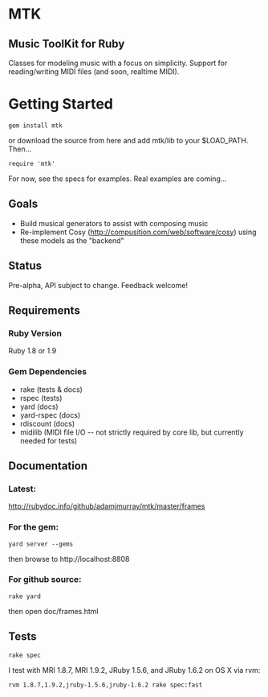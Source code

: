 # MTK
## Music ToolKit for Ruby

Classes for modeling music with a focus on simplicity. Support for reading/writing MIDI files (and soon, realtime MIDI).


# Getting Started

    gem install mtk

or download the source from here and add mtk/lib to your $LOAD_PATH. Then...

    require 'mtk'

For now, see the specs for examples. Real examples are coming...


## Goals

* Build musical generators to assist with composing music
* Re-implement Cosy (http://compusition.com/web/software/cosy) using these models as the "backend"



## Status

Pre-alpha, API subject to change. Feedback welcome!



## Requirements
### Ruby Version

Ruby 1.8 or 1.9


### Gem Dependencies

* rake (tests & docs)
* rspec (tests)
* yard (docs)
* yard-rspec (docs)
* rdiscount (docs)
* midilib (MIDI file I/O -- not strictly required by core lib, but currently needed for tests)



## Documentation

### Latest:

http://rubydoc.info/github/adamjmurray/mtk/master/frames

### For the gem:

    yard server --gems

then browse to http://localhost:8808

### For github source:

    rake yard

then open doc/frames.html



## Tests

    rake spec

I test with MRI 1.8.7, MRI 1.9.2, JRuby 1.5.6, and JRuby 1.6.2 on OS X via rvm:

    rvm 1.8.7,1.9.2,jruby-1.5.6,jruby-1.6.2 rake spec:fast

